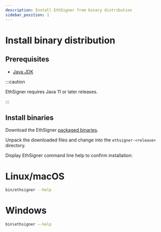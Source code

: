 ```yaml
---
description: Install EthSigner from binary distribution
sidebar_position: 1
---
```


# Install binary distribution

## Prerequisites

- [Java JDK](https://www.oracle.com/java/technologies/javase-downloads.html)

:::caution

EthSigner requires Java 11 or later releases.

:::

## Install binaries

Download the EthSigner [packaged binaries](https://cloudsmith.io/~consensys/repos/ethsigner/packages/?q=tag%3Alatest).

Unpack the downloaded files and change into the `ethsigner-<release>` directory.

Display EthSigner command line help to confirm installation:

<!--tabs-->

# Linux/macOS

```bash
bin/ethsigner --help
```

# Windows

```bat
bin\ethsigner --help
```

<!--/tabs-->

